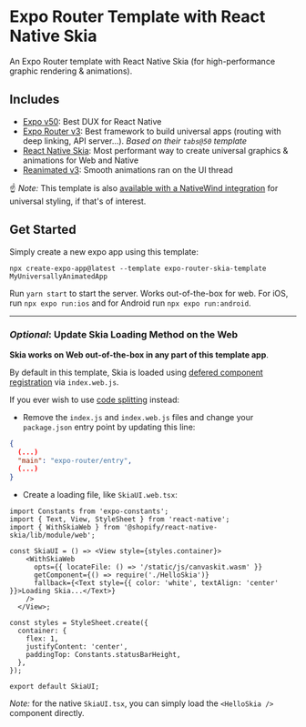 # Expo Router Template with React Native Skia

An Expo Router template with React Native Skia (for high-performance graphic rendering & animations).

## Includes

- [Expo v50](https://docs.expo.dev/): Best DUX for React Native
- [Expo Router v3](https://docs.expo.dev/router/introduction/): Best framework to build universal apps (routing with deep linking, API server...). _Based on their `tabs@50` template_
- [React Native Skia](https://shopify.github.io/react-native-skia/): Most performant way to create universal graphics & animations for Web and Native
- [Reanimated v3](https://docs.swmansion.com/react-native-reanimated/): Smooth animations ran on the UI thread

☝️ _Note:_ This template is also [available with a NativeWind integration](https://github.com/kimchouard/expo-router-nativewind-skia-template) for universal styling, if that's of interest.

## Get Started

Simply create a new expo app using this template:

```
npx create-expo-app@latest --template expo-router-skia-template MyUniversallyAnimatedApp
```

Run `yarn start` to start the server. Works out-of-the-box for web. For iOS, run `npx expo run:ios` and for Android run `npx expo run:android`.

---

### _Optional_: Update Skia Loading Method on the Web 

 **Skia works on Web out-of-the-box in any part of this template app**.

By default in this template, Skia is loaded using [defered component registration](https://shopify.github.io/react-native-skia/docs/getting-started/web#using-defered-component-registration) via `index.web.js`.



If you ever wish to use [code splitting](https://shopify.github.io/react-native-skia/docs/getting-started/web#using-code-splitting) instead:

- Remove the `index.js` and `index.web.js` files and change your `package.json` entry point by updating this line: 

```json
{
  (...)
  "main": "expo-router/entry",
  (...)
}
```

- Create a loading file, like `SkiaUI.web.tsx`:

```tsx
import Constants from 'expo-constants';
import { Text, View, StyleSheet } from 'react-native';
import { WithSkiaWeb } from '@shopify/react-native-skia/lib/module/web';

const SkiaUI = () => <View style={styles.container}>
    <WithSkiaWeb
      opts={{ locateFile: () => '/static/js/canvaskit.wasm' }}
      getComponent={() => require('./HelloSkia')}
      fallback={<Text style={{ color: 'white', textAlign: 'center' }}>Loading Skia...</Text>}
    />
  </View>;

const styles = StyleSheet.create({
  container: {
    flex: 1,
    justifyContent: 'center',
    paddingTop: Constants.statusBarHeight,
  },
});

export default SkiaUI;
```

_Note:_ for the native `SkiaUI.tsx`, you can simply load the `<HelloSkia />` component directly.
